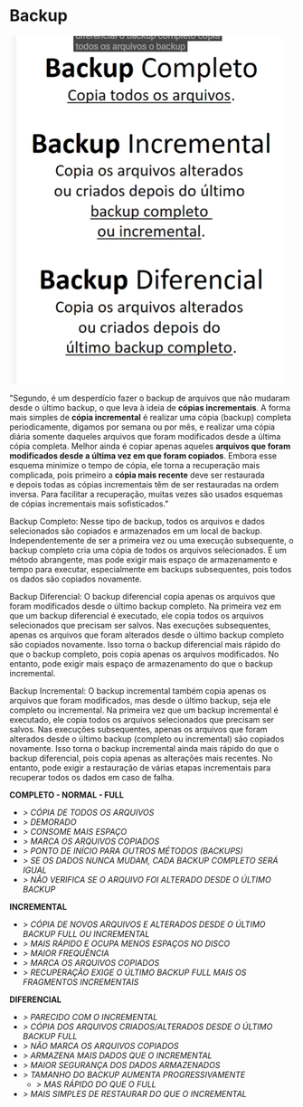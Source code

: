 # Backup

![Untitled](Backup%209d06a0a4b6764e3d87c5832b0920cb0d/Untitled.png)

"Segundo, é um desperdício fazer o backup de arquivos que não mudaram desde o último backup, o que leva à ideia de **cópias incrementais**. A forma mais simples de **cópia incremental** é realizar uma cópia (backup) completa periodicamente, digamos por semana ou por mês, e realizar uma cópia diária somente daqueles arquivos que foram modificados desde a última cópia completa. Melhor ainda é copiar apenas aqueles **arquivos que foram modificados desde a última vez em que foram copiados**. Embora esse esquema minimize o tempo de cópia, ele torna a recuperação mais complicada, pois primeiro a **cópia mais recente** deve ser restaurada e depois todas as cópias incrementais têm de ser restauradas na ordem inversa. Para facilitar a recuperação, muitas vezes são usados esquemas de cópias incrementais mais sofisticados."

Backup Completo: Nesse tipo de backup, todos os arquivos e dados selecionados são copiados e armazenados em um local de backup. Independentemente de ser a primeira vez ou uma execução subsequente, o backup completo cria uma cópia de todos os arquivos selecionados. É um método abrangente, mas pode exigir mais espaço de armazenamento e tempo para executar, especialmente em backups subsequentes, pois todos os dados são copiados novamente.

Backup Diferencial: O backup diferencial copia apenas os arquivos que foram modificados desde o último backup completo. Na primeira vez em que um backup diferencial é executado, ele copia todos os arquivos selecionados que precisam ser salvos. Nas execuções subsequentes, apenas os arquivos que foram alterados desde o último backup completo são copiados novamente. Isso torna o backup diferencial mais rápido do que o backup completo, pois copia apenas os arquivos modificados. No entanto, pode exigir mais espaço de armazenamento do que o backup incremental.

Backup Incremental: O backup incremental também copia apenas os arquivos que foram modificados, mas desde o último backup, seja ele completo ou incremental. Na primeira vez que um backup incremental é executado, ele copia todos os arquivos selecionados que precisam ser salvos. Nas execuções subsequentes, apenas os arquivos que foram alterados desde o último backup (completo ou incremental) são copiados novamente. Isso torna o backup incremental ainda mais rápido do que o backup diferencial, pois copia apenas as alterações mais recentes. No entanto, pode exigir a restauração de várias etapas incrementais para recuperar todos os dados em caso de falha.

**COMPLETO - NORMAL - FULL**

- *> CÓPIA DE TODOS OS ARQUIVOS*
- *> DEMORADO*
- *> CONSOME MAIS ESPAÇO*
- *> MARCA OS ARQUIVOS COPIADOS*
- *> PONTO DE INÍCIO PARA OUTROS MÉTODOS (BACKUPS)*
- *> SE OS DADOS NUNCA MUDAM, CADA BACKUP COMPLETO SERÁ IGUAL*
- *> NÃO VERIFICA SE O ARQUIVO FOI ALTERADO DESDE O ÚLTIMO BACKUP*

>>>>>>>>>>>>>>>>>>>>>>>>>>>>>>>>>>>>>>>>>>>>>>>>>>>>>>>>>>>>>>>>>>>>>>>>>>>>>>>>>

**INCREMENTAL**

- *> CÓPIA DE NOVOS ARQUIVOS E ALTERADOS DESDE O ÚLTIMO BACKUP FULL OU INCREMENTAL*
- *> MAIS RÁPIDO E OCUPA MENOS ESPAÇOS NO DISCO*
- *> MAIOR FREQUÊNCIA*
- *> MARCA OS ARQUIVOS COPIADOS*
- *> RECUPERAÇÃO EXIGE O ÚLTIMO BACKUP FULL MAIS OS FRAGMENTOS INCREMENTAIS*

>>>>>>>>>>>>>>>>>>>>>>>>>>>>>>>>>>>>>>>>>>>>>>>>>>>>>>>>>>>>>>>>>>>>>>>>>>>>>>>>>

**DIFERENCIAL**

- *> PARECIDO COM O INCREMENTAL*
- *> CÓPIA DOS ARQUIVOS CRIADOS/ALTERADOS DESDE O ÚLTIMO BACKUP FULL*
- *> NÃO MARCA OS ARQUIVOS COPIADOS*
- *> ARMAZENA MAIS DADOS QUE O INCREMENTAL*
- *> MAIOR SEGURANÇA DOS DADOS ARMAZENADOS*
- *> TAMANHO DO BACKUP AUMENTA PROGRESSIVAMENTE*
    - *> MAS RÁPIDO DO QUE O FULL*
- *> MAIS SIMPLES DE RESTAURAR DO QUE O INCREMENTAL*

>>>>>>>>>>>>>>>>>>>>>>>>>>>>>>>>>>>>>>>>>>>>>>>>>>>>>>>>>>>>>>>>>>>>>>>>>>>>>>>>>